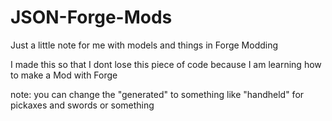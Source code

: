 # JSON-Forge-Mods
Just a little note for me with models and things in Forge Modding


I made this so that I dont lose this piece of code because I am learning how to make a Mod with Forge


note: you can change the "generated" to something like "handheld" for pickaxes and swords or something
